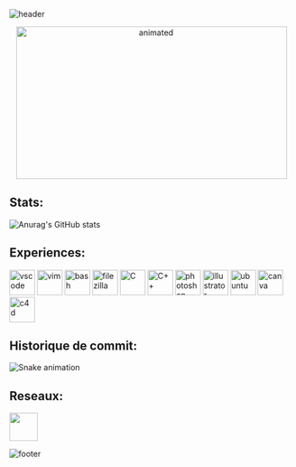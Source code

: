 
![header](https://capsule-render.vercel.app/api?text=HelloWord!&animation=fadeIn&type=waving&color=gradient&height=100)

<p align="center">
   <img src="https://giphy.com/embed/l0Iy93fzhI5okQIPm" width="480" height="270" frameBorder="0" class="giphy-embed" alt="animated" />
</p>

## Stats:

![Anurag's GitHub stats](https://github-readme-stats.vercel.app/api?username=aboymond&show_icons=true&theme=dracula)


## Experiences:

<p align="left">
<img src="https://cdn.jsdelivr.net/gh/devicons/devicon/icons/vscode/vscode-original.svg" alt="vscode" width="45" height="45"/>
<img src="https://cdn.jsdelivr.net/gh/devicons/devicon/icons/vim/vim-original.svg" alt="vim" width="45" height="45"/>
<img src="https://cdn.jsdelivr.net/gh/devicons/devicon/icons/bash/bash-original.svg" alt="bash" width="45" height="45"/>
<img src="https://cdn.jsdelivr.net/gh/devicons/devicon/icons/filezilla/filezilla-plain.svg" alt="filezilla" width="45" height="45"/>
<img src="https://cdn.jsdelivr.net/gh/devicons/devicon/icons/c/c-original.svg" alt="C" width="45" height="45"/>
<img src="https://cdn.jsdelivr.net/gh/devicons/devicon/icons/cplusplus/cplusplus-original.svg" alt="C++" width="45" height="45"/>
<img src="https://cdn.jsdelivr.net/gh/devicons/devicon/icons/photoshop/photoshop-line.svg" alt="photoshop" width="45" height="45"/>
<img src="https://cdn.jsdelivr.net/gh/devicons/devicon/icons/illustrator/illustrator-line.svg" alt="illustrator" width="45" height="45"/>
<img src="https://cdn.jsdelivr.net/gh/devicons/devicon/icons/ubuntu/ubuntu-plain-wordmark.svg" alt="ubuntu" width="45" height="45"/>
<img src="https://cdn.jsdelivr.net/gh/devicons/devicon/icons/canva/canva-original.svg" alt="canva" width="45" height="45"/>
<img src="https://img.icons8.com/color/2x/cinema-4d.png" alt="c4d" width="45" height="45"/>
</p>


## Historique de commit:

![Snake animation](https://github.com/aboymond/aboymond/blob/output/github-contribution-grid-snake.svg)


## Reseaux:

<a href="https://www.linkedin.com/in/alexandre-boymond-005624184/">
  <img height="50" align="center" src="https://user-images.githubusercontent.com/46517096/166973395-19676cd8-f8ec-4abf-83ff-da8243505b82.png"/>
</a>

![footer](https://capsule-render.vercel.app/api?&animation=fadeIn&type=waving&color=gradient&height=100&section=footer)

